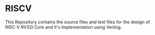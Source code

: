 # RISCV
This Repository contains the source files and test files for the design of RISC-V RV32I Core and It's Implementation using Verilog.

